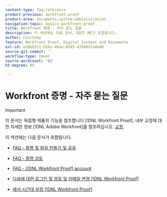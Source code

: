 ```yaml
---
content-type: faq;reference
product-previous: workfront-proof
product-area: documents;system-administration
navigation-topic: basics-workfront-proof
title: Workfront 증명 - 자주 묻는 질문
description: 이 섹션에는 다음 문서, EDIT ME가 포함됩니다.
author: Courtney
feature: Workfront Proof, Digital Content and Documents
exl-id: e2bbb311-b56a-46aa-8595-420482fa4ed8
source-git-commit: ''
workflow-type: tm+mt
source-wordcount: '65'
ht-degree: 0%

---
```


# Workfront 증명 - 자주 묻는 질문

>[!IMPORTANT]
>
>이 문서는 독립형 제품의 기능을 참조합니다 [!DNL Workfront Proof]. 내부 교정에 대한 자세한 정보 [!DNL Adobe Workfront]를 참조하십시오. [교정](../../../review-and-approve-work/proofing/proofing.md).

이 섹션에는 다음 문서가 포함됩니다.

* [FAQ - 증명 및 파일 만들기 및 공유](../../../workfront-proof/wp-getstarted/faqs/faq-create-share-proofs-files.md)
* [FAQ - 증명 검토](../../../workfront-proof/wp-getstarted/faqs/faq-review-proofs.md)
* [FAQ - [!DNL Workfront Proof] account](../../../workfront-proof/wp-getstarted/faqs/faq-wp-account.md)
* [다음에 대한 로그인 및 암호 및 이메일 변경 [!DNL Workfront Proof]](../../../workfront-proof/wp-getstarted/faqs/log-in-change-password.md)

   <!--
  <li data-mc-conditions="QuicksilverOrClassic.Draft mode"><a href="../../../workfront-proof/wp-getstarted/faqs/open-wp-basic-trial.md" class="MCXref xref" xrefformat="{para}">Opening a Workfront Proof basic trial account</a> </li>
  -->

* [에서 시간대 설정 [!DNL Workfront Proof]](../../../workfront-proof/wp-getstarted/faqs/set-timezones-in-wp.md)
